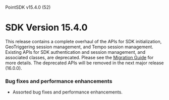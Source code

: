 PointSDK v15.4.0 (52)
# SDK Version 15.4.0

This release contains a complete overhaul of the APIs for SDK initialization, GeoTriggering session management, and Tempo session management. Existing APIs for SDK authentication and session management, and associated classes, are deprecated.
Please see the [Migration Guide](https://docs.bluedot.io/ios-sdk/ios-migration-guide-from-previous-versions-to-point-sdk-v15-4-0/) for more details. 
The deprecated APIs will be removed in the next major release (16.0.0).

### Bug fixes and performance enhancements
- Assorted bug fixes and performance enhancements.


